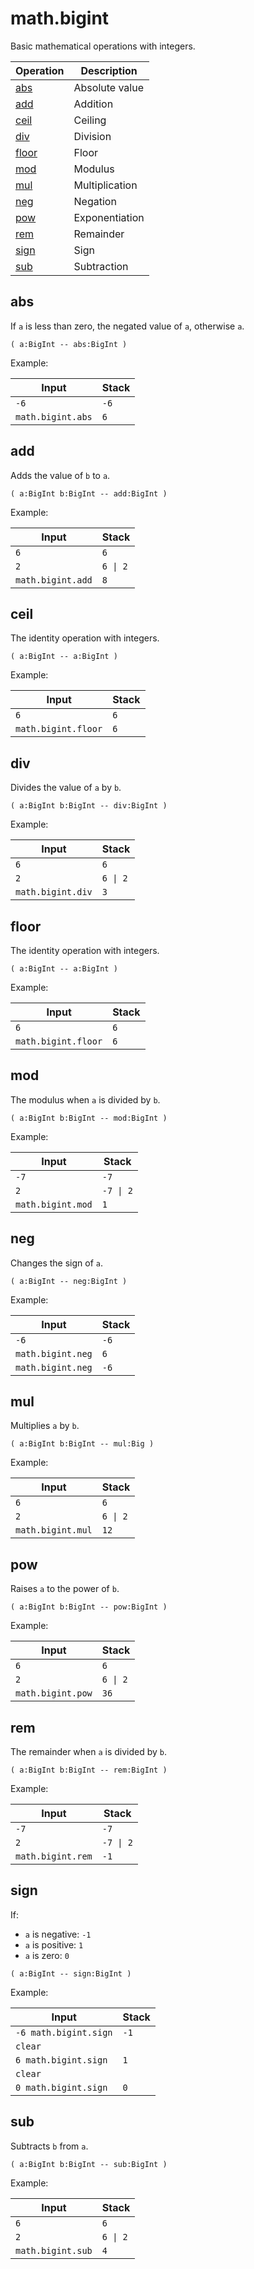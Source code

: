 <!-- import: math.bigint -->

# math.bigint

Basic mathematical operations with integers.

<!-- index -->

| Operation               | Description
|-------------------------|-----------------------
| [abs](#abs)             | Absolute value
| [add](#add)             | Addition
| [ceil](#ceil)           | Ceiling
| [div](#div)             | Division
| [floor](#floor)         | Floor
| [mod](#mod)             | Modulus
| [mul](#mul)             | Multiplication
| [neg](#neg)             | Negation
| [pow](#pow)             | Exponentiation
| [rem](#rem)             | Remainder
| [sign](#sign)           | Sign
| [sub](#sub)             | Subtraction


## abs

If `a` is less than zero, the negated value of `a`, otherwise `a`.

    ( a:BigInt -- abs:BigInt )

Example:

<!-- test: abs -->

| Input             | Stack
|-------------------|-------------
| `-6`              | `-6`
| `math.bigint.abs` | `6`


## add

Adds the value of `b` to `a`.

    ( a:BigInt b:BigInt -- add:BigInt )

Example:

<!-- test: add -->

| Input             | Stack
|-------------------|-------------
| `6`               | `6`
| `2`               | `6 \| 2`
| `math.bigint.add` | `8`


## ceil

The identity operation with integers.

    ( a:BigInt -- a:BigInt )

Example:

<!-- test: ceil -->

| Input               | Stack
|---------------------|-------------
| `6`                 | `6`
| `math.bigint.floor` | `6`


## div

Divides the value of `a` by `b`.

    ( a:BigInt b:BigInt -- div:BigInt )

Example:

<!-- test: div -->

| Input             | Stack
|-------------------|-------------
| `6`               | `6`
| `2`               | `6 \| 2`
| `math.bigint.div` | `3`


## floor

The identity operation with integers.

    ( a:BigInt -- a:BigInt )

Example:

<!-- test: floor -->

| Input               | Stack
|---------------------|-------------
| `6`                 | `6`
| `math.bigint.floor` | `6`


## mod

The modulus when `a` is divided by `b`.

    ( a:BigInt b:BigInt -- mod:BigInt )

Example:

<!-- test: mod -->

| Input             | Stack
|-------------------|-------------
| `-7`              | `-7`
| `2`               | `-7 \| 2`
| `math.bigint.mod` | `1`


## neg

Changes the sign of `a`.

    ( a:BigInt -- neg:BigInt )

Example:

<!-- test: neg -->

| Input             | Stack
|-------------------|-------------
| `-6`              | `-6`
| `math.bigint.neg` | `6`
| `math.bigint.neg` | `-6`


## mul

Multiplies `a` by `b`.

    ( a:BigInt b:BigInt -- mul:Big )

Example:

<!-- test: mul -->

| Input             | Stack
|-------------------|-------------
| `6`               | `6`
| `2`               | `6 \| 2`
| `math.bigint.mul` | `12`


## pow

Raises `a` to the power of `b`.

    ( a:BigInt b:BigInt -- pow:BigInt )

Example:

<!-- test: pow -->

| Input             | Stack
|-------------------|-------------
| `6`               | `6`
| `2`               | `6 \| 2`
| `math.bigint.pow` | `36`


## rem

The remainder when `a` is divided by `b`.

    ( a:BigInt b:BigInt -- rem:BigInt )

Example:

<!-- test: rem -->

| Input             | Stack
|-------------------|-------------
| `-7`              | `-7`
| `2`               | `-7 \| 2`
| `math.bigint.rem` | `-1`


## sign

If:

* `a` is negative: `-1`
* `a` is positive: `1`
* `a` is zero: `0`

```
( a:BigInt -- sign:BigInt )
```

Example:

<!-- test: sign -->

| Input                 | Stack
|-----------------------|-------------
| `-6 math.bigint.sign` | `-1`
| `clear`               |
| `6 math.bigint.sign`  | `1`
| `clear`               |
| `0 math.bigint.sign`  | `0`


## sub

Subtracts `b` from `a`.

    ( a:BigInt b:BigInt -- sub:BigInt )


Example:

<!-- test: sub -->

| Input             | Stack
|-------------------|-------------
| `6`               | `6`
| `2`               | `6 \| 2`
| `math.bigint.sub` | `4`